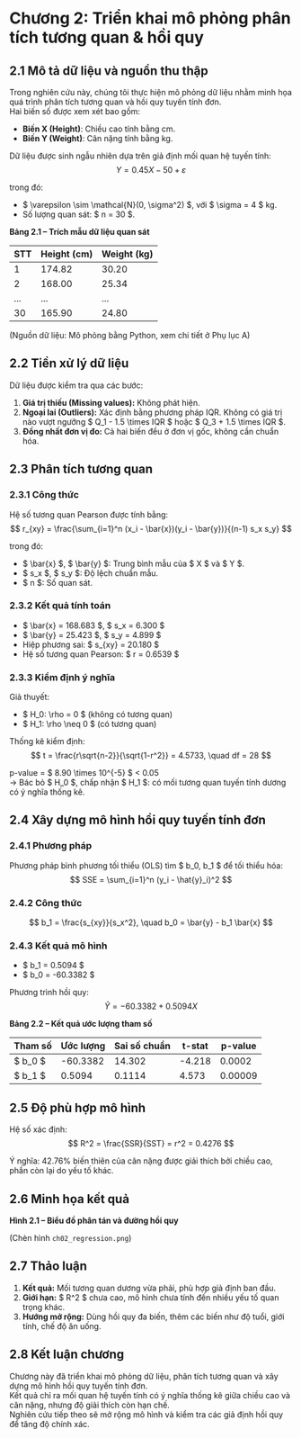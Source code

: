 # Chương 2: Triển khai mô phỏng phân tích tương quan & hồi quy

## 2.1 Mô tả dữ liệu và nguồn thu thập

Trong nghiên cứu này, chúng tôi thực hiện mô phỏng dữ liệu nhằm minh họa quá trình phân tích tương quan và hồi quy tuyến tính đơn.  
Hai biến số được xem xét bao gồm:

- **Biến X (Height)**: Chiều cao tính bằng cm.
- **Biến Y (Weight)**: Cân nặng tính bằng kg.

Dữ liệu được sinh ngẫu nhiên dựa trên giả định mối quan hệ tuyến tính:
$$ Y = 0.45X - 50 + \varepsilon $$

trong đó:
- $ \varepsilon \sim \mathcal{N}(0, \sigma^2) $, với $ \sigma = 4 $ kg.
- Số lượng quan sát: $ n = 30 $.

**Bảng 2.1 – Trích mẫu dữ liệu quan sát**

| STT | Height (cm) | Weight (kg) |
|-----|-------------|-------------|
| 1   | 174.82      | 30.20       |
| 2   | 168.00      | 25.34       |
| ... | ...         | ...         |
| 30  | 165.90      | 24.80       |

(Nguồn dữ liệu: Mô phỏng bằng Python, xem chi tiết ở Phụ lục A)



## 2.2 Tiền xử lý dữ liệu

Dữ liệu được kiểm tra qua các bước:

1. **Giá trị thiếu (Missing values):** Không phát hiện.
2. **Ngoại lai (Outliers):** Xác định bằng phương pháp IQR. Không có giá trị nào vượt ngưỡng $ Q_1 - 1.5 \times IQR $ hoặc $ Q_3 + 1.5 \times IQR $.
3. **Đồng nhất đơn vị đo:** Cả hai biến đều ở đơn vị gốc, không cần chuẩn hóa.



## 2.3 Phân tích tương quan

### 2.3.1 Công thức
Hệ số tương quan Pearson được tính bằng:
$$ r_{xy} = \frac{\sum_{i=1}^n (x_i - \bar{x})(y_i - \bar{y})}{(n-1) s_x s_y} $$

trong đó:
- $ \bar{x} $, $ \bar{y} $: Trung bình mẫu của $ X $ và $ Y $.
- $ s_x $, $ s_y $: Độ lệch chuẩn mẫu.
- $ n $: Số quan sát.

### 2.3.2 Kết quả tính toán
- $ \bar{x} = 168.683 $, $ s_x = 6.300 $  
- $ \bar{y} = 25.423 $, $ s_y = 4.899 $  
- Hiệp phương sai: $ s_{xy} = 20.180 $  
- Hệ số tương quan Pearson: $ r = 0.6539 $

### 2.3.3 Kiểm định ý nghĩa
Giả thuyết:
- $ H_0: \rho = 0 $ (không có tương quan)
- $ H_1: \rho \neq 0 $ (có tương quan)

Thống kê kiểm định:
$$ t = \frac{r\sqrt{n-2}}{\sqrt{1-r^2}} = 4.5733, \quad df = 28 $$

p-value = $ 8.90 \times 10^{-5} $ < 0.05  
→ Bác bỏ $ H_0 $, chấp nhận $ H_1 $: có mối tương quan tuyến tính dương có ý nghĩa thống kê.


## 2.4 Xây dựng mô hình hồi quy tuyến tính đơn

### 2.4.1 Phương pháp
Phương pháp bình phương tối thiểu (OLS) tìm $ b_0, b_1 $ để tối thiểu hóa:
$$ SSE = \sum_{i=1}^n (y_i - \hat{y}_i)^2 $$

### 2.4.2 Công thức
$$ b_1 = \frac{s_{xy}}{s_x^2}, \quad b_0 = \bar{y} - b_1 \bar{x} $$

### 2.4.3 Kết quả mô hình
- $ b_1 = 0.5094 $  
- $ b_0 = -60.3382 $

Phương trình hồi quy:
$$ \hat{Y} = -60.3382 + 0.5094 X $$

**Bảng 2.2 – Kết quả ước lượng tham số**

| Tham số | Ước lượng | Sai số chuẩn | t-stat | p-value |
|---------|-----------|--------------|--------|---------|
| $ b_0 $ | -60.3382  | 14.302       | -4.218 | 0.0002  |
| $ b_1 $ | 0.5094    | 0.1114       | 4.573  | 0.00009 |


## 2.5 Độ phù hợp mô hình

Hệ số xác định:
$$ R^2 = \frac{SSR}{SST} = r^2 = 0.4276 $$

Ý nghĩa: 42.76% biến thiên của cân nặng được giải thích bởi chiều cao, phần còn lại do yếu tố khác.


## 2.6 Minh họa kết quả

**Hình 2.1 – Biểu đồ phân tán và đường hồi quy**

(Chèn hình `ch02_regression.png`)


## 2.7 Thảo luận

1. **Kết quả:** Mối tương quan dương vừa phải, phù hợp giả định ban đầu.
2. **Giới hạn:** $ R^2 $ chưa cao, mô hình chưa tính đến nhiều yếu tố quan trọng khác.
3. **Hướng mở rộng:** Dùng hồi quy đa biến, thêm các biến như độ tuổi, giới tính, chế độ ăn uống.



## 2.8 Kết luận chương

Chương này đã triển khai mô phỏng dữ liệu, phân tích tương quan và xây dựng mô hình hồi quy tuyến tính đơn.  
Kết quả chỉ ra mối quan hệ tuyến tính có ý nghĩa thống kê giữa chiều cao và cân nặng, nhưng độ giải thích còn hạn chế.  
Nghiên cứu tiếp theo sẽ mở rộng mô hình và kiểm tra các giả định hồi quy để tăng độ chính xác.